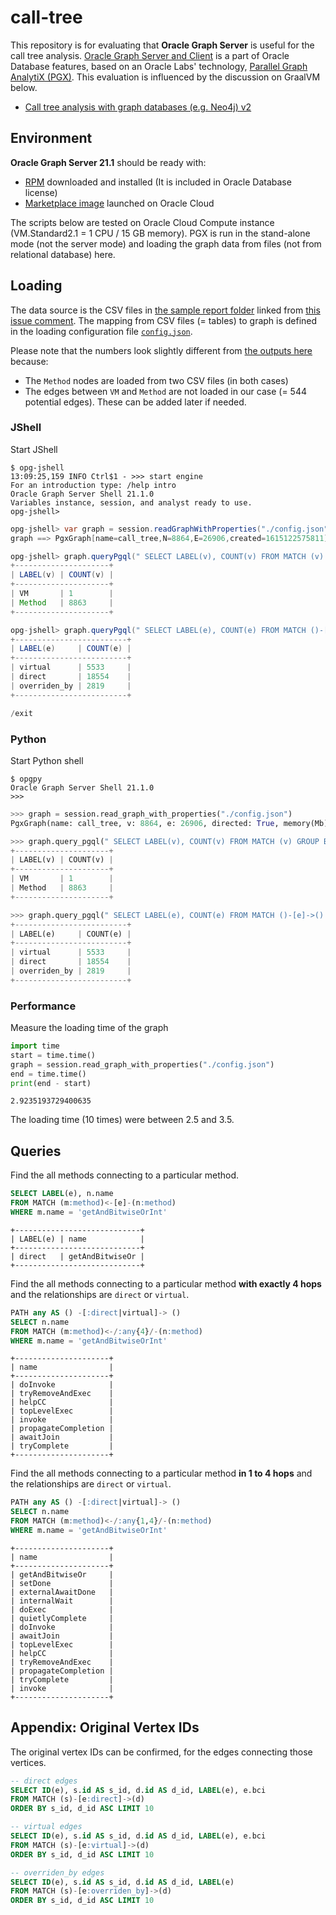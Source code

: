 # call-tree

This repository is for evaluating that **Oracle Graph Server** is useful for the call tree analysis. [Oracle Graph Server and Client](https://www.oracle.com/database/technologies/spatialandgraph/property-graph-features/graph-server-and-client.html) is a part of Oracle Database features, based on an Oracle Labs' technology, [Parallel Graph AnalytiX (PGX)](https://www.oracle.com/middleware/technologies/parallel-graph-analytix.html). This evaluation is influenced by the discussion on GraalVM below.

- [Call tree analysis with graph databases (e.g. Neo4j) v2](https://github.com/oracle/graal/pull/3128)

## Environment

**Oracle Graph Server 21.1** should be ready with:

- [RPM](https://www.oracle.com/database/technologies/spatialandgraph/property-graph-features/graph-server-and-client/graph-server-and-client-downloads.html) downloaded and installed (It is included in Oracle Database license)
- [Marketplace image](https://cloudmarketplace.oracle.com/marketplace/en_US/listing/75067377) launched on Oracle Cloud

The scripts below are tested on Oracle Cloud Compute instance (VM.Standard2.1 = 1 CPU / 15 GB memory). PGX is run in the stand-alone mode (not the server mode) and loading the graph data from files (not from relational database) here.

## Loading

The data source is the CSV files in [the sample report folder](https://www.dropbox.com/s/z0s6adzg27wf3g4/reports-csv-1112.tgz?dl=0) linked from [this issue comment](https://github.com/oracle/graal/pull/2957#issuecomment-743175407). The mapping from CSV files (= tables) to graph is defined in the loading configuration file [`config.json`](./config.json).

Please note that the numbers look slightly different from [the outputs here](https://github.com/oracle/graal/pull/2957#issuecomment-756227414) because:

- The `Method` nodes are loaded from two CSV files (in both cases) 
- The edges between `VM` and `Method` are not loaded in our case (= 544 potential edges). These can be added later if needed.

### JShell

Start JShell
```
$ opg-jshell
13:09:25,159 INFO Ctrl$1 - >>> start engine
For an introduction type: /help intro
Oracle Graph Server Shell 21.1.0
Variables instance, session, and analyst ready to use.
opg-jshell>
```

```java
opg-jshell> var graph = session.readGraphWithProperties("./config.json")
graph ==> PgxGraph[name=call_tree,N=8864,E=26906,created=1615122575811]

opg-jshell> graph.queryPgql(" SELECT LABEL(v), COUNT(v) FROM MATCH (v) GROUP BY LABEL(v) ").print()
+---------------------+
| LABEL(v) | COUNT(v) |
+---------------------+
| VM       | 1        |
| Method   | 8863     |
+---------------------+

opg-jshell> graph.queryPgql(" SELECT LABEL(e), COUNT(e) FROM MATCH ()-[e]->() GROUP BY LABEL(e) ").print()
+-------------------------+
| LABEL(e)     | COUNT(e) |
+-------------------------+
| virtual      | 5533     |
| direct       | 18554    |
| overriden_by | 2819     |
+-------------------------+

/exit
```

### Python

Start Python shell
```
$ opgpy
Oracle Graph Server Shell 21.1.0
>>>
```

```python
>>> graph = session.read_graph_with_properties("./config.json")
PgxGraph(name: call_tree, v: 8864, e: 26906, directed: True, memory(Mb): 5)

>>> graph.query_pgql(" SELECT LABEL(v), COUNT(v) FROM MATCH (v) GROUP BY LABEL(v) ").print()
+---------------------+
| LABEL(v) | COUNT(v) |
+---------------------+
| VM       | 1        |
| Method   | 8863     |
+---------------------+

>>> graph.query_pgql(" SELECT LABEL(e), COUNT(e) FROM MATCH ()-[e]->() GROUP BY LABEL(e) ").print()
+-------------------------+
| LABEL(e)     | COUNT(e) |
+-------------------------+
| virtual      | 5533     |
| direct       | 18554    |
| overriden_by | 2819     |
+-------------------------+
```

### Performance

Measure the loading time of the graph
```python
import time
start = time.time()
graph = session.read_graph_with_properties("./config.json")
end = time.time()
print(end - start)
```
```
2.9235193729400635
```

The loading time (10 times) were between 2.5 and 3.5.

## Queries

Find the all methods connecting to a particular method.
```sql
SELECT LABEL(e), n.name
FROM MATCH (m:method)<-[e]-(n:method)
WHERE m.name = 'getAndBitwiseOrInt'
```
```
+----------------------------+
| LABEL(e) | name            |
+----------------------------+
| direct   | getAndBitwiseOr |
+----------------------------+
```

Find the all methods connecting to a particular method **with exactly 4 hops** and the relationships are `direct` or `virtual`.
```sql
PATH any AS () -[:direct|virtual]-> ()
SELECT n.name
FROM MATCH (m:method)<-/:any{4}/-(n:method)
WHERE m.name = 'getAndBitwiseOrInt'
```
```
+---------------------+
| name                |
+---------------------+
| doInvoke            |
| tryRemoveAndExec    |
| helpCC              |
| topLevelExec        |
| invoke              |
| propagateCompletion |
| awaitJoin           |
| tryComplete         |
+---------------------+
```

Find the all methods connecting to a particular method **in 1 to 4 hops** and the relationships are `direct` or `virtual`.
```sql
PATH any AS () -[:direct|virtual]-> ()
SELECT n.name
FROM MATCH (m:method)<-/:any{1,4}/-(n:method)
WHERE m.name = 'getAndBitwiseOrInt'
```
```
+---------------------+
| name                |
+---------------------+
| getAndBitwiseOr     |
| setDone             |
| externalAwaitDone   |
| internalWait        |
| doExec              |
| quietlyComplete     |
| doInvoke            |
| awaitJoin           |
| topLevelExec        |
| helpCC              |
| tryRemoveAndExec    |
| propagateCompletion |
| tryComplete         |
| invoke              |
+---------------------+
```

## Appendix: Original Vertex IDs

The original vertex IDs can be confirmed, for the edges connecting those vertices.

```sql
-- direct edges
SELECT ID(e), s.id AS s_id, d.id AS d_id, LABEL(e), e.bci
FROM MATCH (s)-[e:direct]->(d)
ORDER BY s_id, d_id ASC LIMIT 10

-- virtual edges
SELECT ID(e), s.id AS s_id, d.id AS d_id, LABEL(e), e.bci
FROM MATCH (s)-[e:virtual]->(d)
ORDER BY s_id, d_id ASC LIMIT 10

-- overriden_by edges
SELECT ID(e), s.id AS s_id, d.id AS d_id, LABEL(e)
FROM MATCH (s)-[e:overriden_by]->(d)
ORDER BY s_id, d_id ASC LIMIT 10
```
